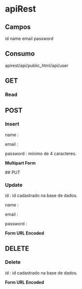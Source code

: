 # apiRest
## Campos
id
name
email
password
## Consumo
apirest/api/public_html/api/user 
## GET

### Read

## POST

### Insert

<p>name :</p>
<p>email :</p>
<p>password : mínimo de 4 caracteres.</p>
<p><strong>Multipart Form</strong></p>
## PUT

### Update

<p>id : id cadastrado na base de dados.</p>
<p>name :</p>
<p>email :</p>
<p>password :</p>
<p><strong>Form URL Encoded</strong></p>

## DELETE

### Delete

<p>id : id cadastrado na base de dados.</p>
<p><strong>Form URL Encoded</strong></p>

